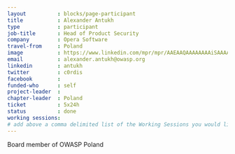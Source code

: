 ```yaml
---
layout          : blocks/page-participant
title           : Alexander Antukh
type            : participant
job-title       : Head of Product Security
company         : Opera Software
travel-from     : Poland
image           : https://www.linkedin.com/mpr/mpr/AAEAAQAAAAAAAAiSAAAAJDI3ZTY5MmYzLTI1ZDktNDViNy05YTc2LTJkM2YyNTU4YTg2NQ.jpg
email           : alexander.antukh@owasp.org
linkedin        : antukh
twitter         : c0rdis
facebook        :
funded-who      : self
project-leader  :
chapter-leader  : Poland
ticket          : 5x24h
status          : done
working sessions:
# add above a comma delimited list of the Working Sessions you would like to attend (use the session's title)
---
```


Board member of OWASP Poland
